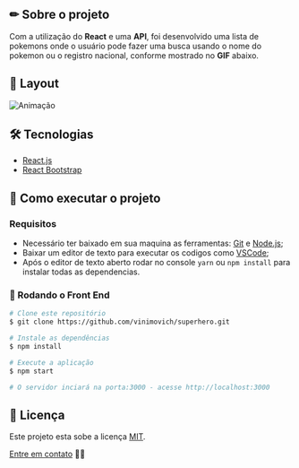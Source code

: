 ## ✏ Sobre o projeto
Com a utilização do **React** e uma **API**, foi desenvolvido uma lista de pokemons onde o usuário pode fazer uma busca usando o nome do pokemon ou o registro nacional, conforme mostrado no **GIF** abaixo.

## 🎨 Layout
![Animação](https://user-images.githubusercontent.com/61718764/154575502-c36aa643-92c5-4192-93cb-043645ad8879.gif)


## 🛠 Tecnologias
- [React.js](https://pt-br.reactjs.org/)
- [React Bootstrap](https://react-bootstrap.github.io/)

## 🚀 Como executar o projeto
### Requisitos
- Necessário ter baixado em sua maquina as ferramentas: [Git](https://nodejs.org/en/) e [Node.js](https://nodejs.org/en/);
- Baixar um editor de texto para executar os codigos como [VSCode](https://code.visualstudio.com/);
- Após o editor de texto aberto rodar no console <code>yarn</code> ou <code>npm install</code> para instalar todas as dependencias.

### 🎲 Rodando o Front End
```bash
# Clone este repositório
$ git clone https://github.com/vinimovich/superhero.git

# Instale as dependências
$ npm install

# Execute a aplicação
$ npm start

# O servidor inciará na porta:3000 - acesse http://localhost:3000
```

## 📝 Licença
Este projeto esta sobe a licença [MIT]().

[Entre em contato](https://www.linkedin.com/in/vinimovich/) 👋🏽

